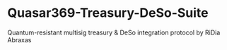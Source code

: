 # Quasar369-Treasury-DeSo-Suite
Quantum-resistant multisig treasury &amp; DeSo integration protocol by RiDia Abraxas
